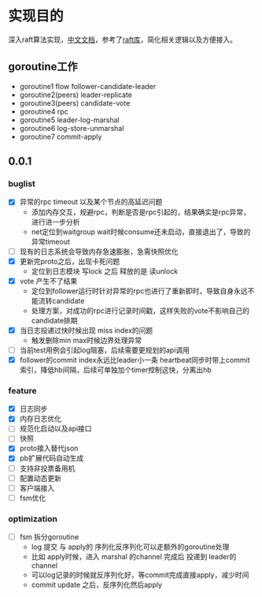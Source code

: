# 实现目的
深入raft算法实现，[中文文档](https://github.com/maemual/raft-zh_cn/blob/master/raft-zh_cn.md#%E5%AF%BB%E6%89%BE%E4%B8%80%E7%A7%8D%E6%98%93%E4%BA%8E%E7%90%86%E8%A7%A3%E7%9A%84%E4%B8%80%E8%87%B4%E6%80%A7%E7%AE%97%E6%B3%95%E6%89%A9%E5%B1%95%E7%89%88)，参考了[raft库](https://github.com/hashicorp/raft)，简化相关逻辑以及方便接入。

## goroutine工作

* goroutine1 flow follower-candidate-leader
* goroutine2(peers) leader-replicate
* goroutine3(peers) candidate-vote
* goroutine4 rpc
* goroutine5 leader-log-marshal
* goroutine6 log-store-unmarshal
* goroutine7 commit-apply

## 0.0.1
### buglist
- [x] 异常的rpc timeout 以及某个节点的高延迟问题
    * 添加内存交互，规避rpc，判断是否是rpc引起的，结果确实是rpc异常，进行进一步分析
    * net定位到waitgroup wait时候consume还未启动，直接退出了，导致的异常timeout
- [ ] 现有的日志系统会导致内存急速膨胀，急需快照优化
- [x] 更新完proto之后，出现卡死问题
    * 定位到日志模块 写lock 之后 释放的是 读unlock
- [x] vote 产生不了结果
    * 定位到follower运行时针对异常的rpc也进行了重新即时，导致自身永远不能流转candidate
    * 处理方案，对成功的rpc进行记录时间戳，这样失败的vote不影响自己的candidate排期
- [x] 当日志投递过快时候出现 miss index的问题
    * 触发删除min max时候边界处理异常
- [ ] 当前test用例会引起log阻塞，后续需要更规划的api调用
- [x] follower的commit index永远比leader小一条
      heartbeat同步时带上commit索引，降低hb间隔，后续可单独加个timer控制这快，分离出hb

### feature
- [x] 日志同步
- [x] 内存日志优化
- [ ] 规范化启动以及api接口
- [ ] 快照
- [x] proto接入替代json
- [x] pb扩展代码自动生成
- [ ] 支持非投票备用机
- [ ] 配置动态更新
- [ ] 客户端接入
- [ ] fsm优化

### optimization
- [ ] fsm 拆分goroutine
    * log 提交 与 apply的 序列化反序列化可以走额外的goroutine处理
	* 比如 apply时候，进入 marshal 的channel 完成后 投递到 leader的channel
	* 可以log记录的时候就反序列化好，等commit完成直接apply，减少时间
	* commit update 之后，反序列化然后apply
